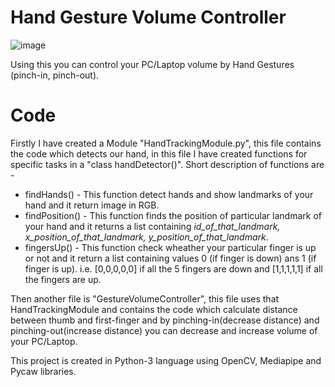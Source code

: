 # Hand Gesture Volume Controller
![image](https://user-images.githubusercontent.com/86593289/128878239-67a81275-d3b9-44cd-8ccf-64d75eb5fa89.png)

Using this you can control your PC/Laptop volume by Hand Gestures (pinch-in, pinch-out).
# Code
Firstly I have created a Module "HandTrackingModule.py", this file contains the code which detects our hand, in this file I have created functions for specific tasks in a "class handDetector()". 
Short description of functions are - 
* findHands() - This function detect hands and show landmarks of your hand and it return image in RGB.
* findPosition() - This function finds the position of particular landmark of your hand and it returns a list containing *id_of_that_landmark, x_position_of_that_landmark, y_position_of_that_landmark*.
* fingersUp() - This function check wheather your particular finger is up or not and it return a list containing values 0 (if finger is down) ans 1 (if finger is up). i.e. \[0,0,0,0,0] if all the 5 fingers are down and \[1,1,1,1,1] if all the fingers are up.


Then another file is "GestureVolumeController", this file uses that HandTrackingModule and contains the code which calculate distance between thumb and first-finger and by pinching-in(decrease distance) and pinching-out(increase distance) you can decrease and increase volume of your PC/Laptop. 


This project is created in Python-3 language using OpenCV, Mediapipe and Pycaw libraries.
